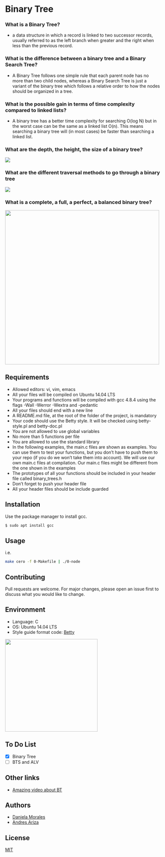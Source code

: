 # Binary Tree

### What is a Binary Tree?
- a data structure in which a record is linked to two successor records, usually referred to as the left branch when greater and the right when less than the previous record.
### What is the difference between a binary tree and a Binary Search Tree?
- A Binary Tree follows one simple rule that each parent node has no more than two child nodes, whereas a Binary Search Tree is just a variant of the binary tree which follows a relative order to how the nodes should be organized in a tree.
### What is the possible gain in terms of time complexity compared to linked lists?
- A binary tree has a better time complexity for searching O(log N) but in the worst case can be the same as a linked list O(n). This means searching a binary tree will (in most cases) be faster than searching a linked list.
### What are the depth, the height, the size of a binary tree?
![](https://qph.fs.quoracdn.net/main-qimg-1ec0ae202b49683e52b995a1563476d8)
### What are the different traversal methods to go through a binary tree
![](https://computersciencewiki.org/images/7/7c/Binary_tree_traversal.png)
### What is a complete, a full, a perfect, a balanced binary tree?
<img src="https://miro.medium.com/max/16000/1*CMGFtehu01ZEBgzHG71sMg.png" width="500">

## Requirements
- Allowed editors: vi, vim, emacs
- All your files will be compiled on Ubuntu 14.04 LTS
- Your programs and functions will be compiled with gcc 4.8.4 using the flags -Wall -Werror -Wextra and -pedantic
- All your files should end with a new line
- A README.md file, at the root of the folder of the project, is mandatory
- Your code should use the Betty style. It will be checked using betty-style.pl and betty-doc.pl
- You are not allowed to use global variables
- No more than 5 functions per file
- You are allowed to use the standard library
- In the following examples, the main.c files are shown as examples. You can use them to test your functions, but you don’t have to push them to your repo (if you do we won’t take them into account). We will use our own main.c files at compilation. Our main.c files might be different from the one shown in the examples
- The prototypes of all your functions should be included in your header file called binary_trees.h
- Don’t forget to push your header file
- All your header files should be include guarded

## Installation
Use the package manager to install gcc.
```bash
$ sudo apt install gcc
```
## Usage
i.e.

```bash
make cero -f 0-Makefile | ./0-node
```
## Contributing
Pull requests are welcome. For major changes, please open an issue first to discuss what you would like to change.
## Environment
* Language: C
* OS: Ubuntu 14.04 LTS
* Style guide format code: [Betty](https://github.com/holbertonschool/Betty)


<img src="https://nareshit.com/wp-content/uploads/2018/08/C-Programming-online-training-nareshit.jpg" width="300">

## To Do List
- [x] Binary Tree
- [ ] BTS and ALV
## Other links
- [Amazing video about BT](https://www.youtube.com/watch?v=H5JubkIy_p8)
## Authors
* [Daniela Morales](https://github.com/daniela2001-png)
* [Andres Ariza](https://github.com/afarizap)
## License
[MIT](https://choosealicense.com/licenses/mit/)